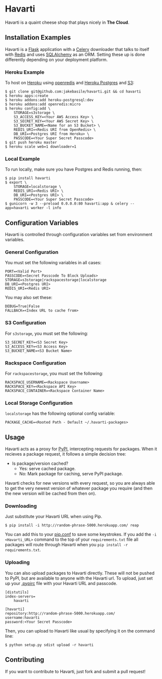 # Havarti

Havarti is a quaint cheese shop that plays nicely in **The Cloud**.

## Installation Examples

Havarti is a [Flask][] application with a [Celery][] downloader that talks to itself with [Redis][] and uses [SQLAlchemy][] as an ORM. Setting these up is done differently depending on your deployment platform.

### Heroku Example

To host on [Heroku][] using [openredis][] and [Heroku Postgres][pg] and [S3][]:

    $ git clone git@github.com:jakebasile/havarti.git && cd havarti
    $ heroku apps:create
    $ heroku addons:add heroku-postgresql:dev
    $ heroku addons:add openredis:micro
    $ heroku config:add \
        STORAGE=s3storage \
        S3_ACCESS_KEY=<Your AWS Access Key> \
        S3_SECRET_KEY=<Your AWS Secret Key> \
        S3_BUCKET_NAME=<Name for an S3 Bucket> \
        REDIS_URI=<Redis URI from OpenRedis> \
        DB_URI=<Postgres URI from Heroku> \
        PASSCODE=<Your Super Secret Passcode>
    $ git push heroku master
    $ heroku scale web=1 downloader=1

### Local Example

To run locally, make sure you have Postgres and Redis running, then:

    $ pip install havarti
    $ export \
        STORAGE=localstorage \
        REDIS_URI=<Redis URI> \
        DB_URI=<Postgres URI> \
        PASSCODE=<Your Super Secret Passcode>
    $ gunicorn -w 3 --preload 0.0.0.0:80 havarti:app & celery --app=havarti worker -l info

## Configuration Variables

Havarti is controlled through configuration variables set from environment variables.

### General Configuration

You must set the following variables in all cases:

    PORT=<Valid Port>
    PASSCODE=<Secret Passcode To Block Uploads>
    STORAGE=s3storage|rackspacestorage|localstorage
    DB_URI=<Postgres URI>
    REDIS_URI=<Redis URI>

You may also set these:

    DEBUG=True|False
    FALLBACK=<Index URL to cache from>

### S3 Configuration

For `s3storage`, you must set the following:

    S3_SECRET_KEY=<S3 Secret Key>
    S3_ACCESS_KEY=<S3 Access Key>
    S3_BUCKET_NAME=<S3 Bucket Name>

### Rackspace Configuration

For `rackspacestorage`, you must set the following:

    RACKSPACE_USERNAME=<Rackspace Username>
    RACKSPACE_KEY=<Rackspace API Key>
    RACKSPACE_CONTAINER=<Rackspace Container Name>

### Local Storage Configuration

`localstorage` has the following optional config variable:

    PACKAGE_CACHE=<Rooted Path - Default ~/.havarti-packages>

## Usage

Havarti acts as a proxy for [PyPI][pypi], intercepting requests for packages. When it recieves a package request, it follows a simple decision tree:

- Is package/version cached?
    - Yes: serve cached package.
    - No: Mark package for caching, serve PyPI package.

Havarti checks for new versions with every request, so you are always able to get the very newest version of whatever package you require (and then the new version will be cached from then on).

### Downloading

Just substitute your Havarti URL when using Pip.

    $ pip install -i http://random-phrase-5000.herokuapp.com/ reap

You can add this to your [pip.conf][] to save some keystrokes. If you add the `-i <Havarti_URL>` command to the top of your `requirements.txt` file all packages will route through Havarti when you `pip install -r requirements.txt`.

### Uploading

You can also upload packages to Havarti directly. These will not be pushed to PyPI, but are available to anyone with the Havarti url. To upload, just set up your [.pypirc][pypirc] file with your Havarti URL and passcode.

    [distutils]
    index-servers=
        havarti

    [havarti]
    repository:http://random-phrase-5000.herokuapp.com/
    username:havarti
    password:<Your Secret Passcode>

Then, you can upload to Havarti like usual by specifying it on the command line:

    $ python setup.py sdist upload -r havarti

## Contributing

If you want to contribute to Havarti, just fork and submit a pull request!

[Flask]: http://flask.pocoo.org/
[Celery]: http://celeryproject.org/
[Redis]: http://redis.io/
[heroku]: http://www.heroku.com/
[sqlalchemy]: http://sqlalchemy.org/
[openredis]: https://addons.heroku.com/openredis
[pg]: http://postgres.heroku.com/
[s3]: http://aws.amazon.com/s3/
[pypi]: http://pypi.python.org/pypi
[pip.conf]: http://www.pip-installer.org/en/latest/configuration.html#config-files
[cloudfiles]: http://www.rackspace.com/cloud/cloud_hosting_products/files/
[pypirc]: http://docs.python.org/distutils/packageindex.html#the-pypirc-file

